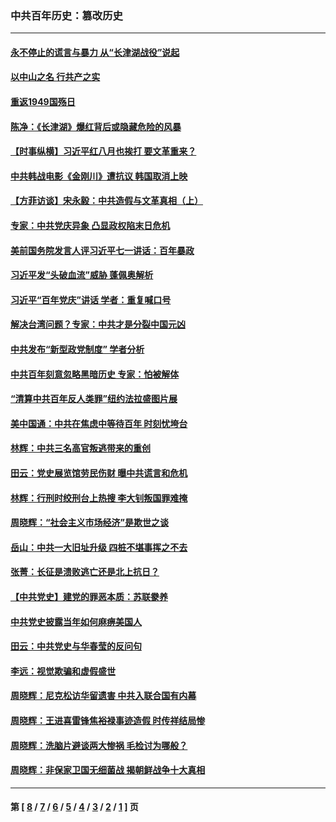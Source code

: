 ### 中共百年历史：篡改历史
---
#### [永不停止的谎言与暴力 从“长津湖战役”说起](../../pages/nf1176115/n13494094.md?01050430) 
#### [以中山之名 行共产之实](../../pages/nf1176115/n13346437.md?01050430) 
#### [重返1949国殇日](../../pages/nf1176115/n13346372.md?01050430) 
#### [陈净：《长津湖》爆红背后或隐藏危险的风暴](../../pages/nf1176115/n13314364.md?01050430) 
#### [【时事纵横】习近平红八月也挨打 要文革重来？](../../pages/nf1176115/n13231393.md?01050430) 
#### [中共韩战电影《金刚川》遭抗议 韩国取消上映](../../pages/nf1176115/n13219114.md?01050430) 
#### [【方菲访谈】宋永毅：中共造假与文革真相（上）](../../pages/nf1176115/n13200760.md?01050430) 
#### [专家：中共党庆异象 凸显政权陷末日危机](../../pages/nf1176115/n13067084.md?01050430) 
#### [美前国务院发言人评习近平七一讲话：百年暴政](../../pages/nf1176115/n13066986.md?01050430) 
#### [习近平发“头破血流”威胁 蓬佩奥解析](../../pages/nf1176115/n13063604.md?01050430) 
#### [习近平“百年党庆”讲话 学者：重复喊口号](../../pages/nf1176115/n13061411.md?01050430) 
#### [解决台湾问题？专家：中共才是分裂中国元凶](../../pages/nf1176115/n13060811.md?01050430) 
#### [中共发布“新型政党制度” 学者分析](../../pages/nf1176115/n13056354.md?01050430) 
#### [中共百年刻意忽略黑暗历史 专家：怕被解体](../../pages/nf1176115/n13056056.md?01050430) 
#### [“清算中共百年反人类罪”纽约法拉盛图片展](../../pages/nf1176115/n13052220.md?01050430) 
#### [美中国通：中共在焦虑中等待百年 时刻忧垮台](../../pages/nf1176115/n13048820.md?01050430) 
#### [林辉：中共三名高官叛逃带来的重创](../../pages/nf1176115/n13035206.md?01050430) 
#### [田云：党史展览馆劳民伤财 曝中共谎言和危机](../../pages/nf1176115/n13033900.md?01050430) 
#### [林辉：行刑时绞刑台上热搜 李大钊叛国罪难掩](../../pages/nf1176115/n13031965.md?01050430) 
#### [周晓辉：“社会主义市场经济”是欺世之谈](../../pages/nf1176115/n13024090.md?01050430) 
#### [岳山：中共一大旧址升级 四桩不堪事挥之不去](../../pages/nf1176115/n13021697.md?01050430) 
#### [张菁：长征是溃败逃亡还是北上抗日？](../../pages/nf1176115/n13020585.md?01050430) 
#### [【中共党史】建党的罪恶本质：苏联豢养](../../pages/nf1176115/n13011888.md?01050430) 
#### [中共党史披露当年如何麻痹美国人](../../pages/nf1176115/n12966400.md?01050430) 
#### [田云：中共党史与华春莹的反问句](../../pages/nf1176115/n12765178.md?01050430) 
#### [李远：视觉欺骗和虚假盛世](../../pages/nf1176115/n12993376.md?01050430) 
#### [周晓辉：尼克松访华留遗害 中共入联合国有内幕](../../pages/nf1176115/n12991422.md?01050430) 
#### [周晓辉：王进喜雷锋焦裕禄事迹造假 时传祥结局惨](../../pages/nf1176115/n12985497.md?01050430) 
#### [周晓辉：洗脑片避谈两大惨祸 毛检讨为哪般？](../../pages/nf1176115/n12971285.md?01050430) 
#### [周晓辉：非保家卫国无细菌战 揭朝鲜战争十大真相](../../pages/nf1176115/n12954161.md?01050430) 

---
#### 第 [ [8](./8.md?01050430) / [7](./7.md?01050430) / [6](./6.md?01050430) / [5](./5.md?01050430) / [4](./4.md?01050430) / [3](./3.md?01050430) / [2](./2.md?01050430) / [1](./1.md?01050430) ] 页
